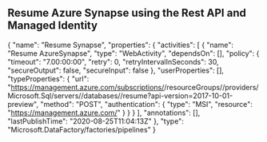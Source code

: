 ## Resume Azure Synapse using the Rest API and Managed Identity 

{
    "name": "Resume Synapse",
    "properties": {
        "activities": [
            {
                "name": "Resume AzureSynapse",
                "type": "WebActivity",
                "dependsOn": [],
                "policy": {
                    "timeout": "7.00:00:00",
                    "retry": 0,
                    "retryIntervalInSeconds": 30,
                    "secureOutput": false,
                    "secureInput": false
                },
                "userProperties": [],
                "typeProperties": {
                    "url": "https://management.azure.com/subscriptions/<add your subscription ID>/resourceGroups/<add your resource group>/providers/Microsoft.Sql/servers/<add your server>/databases/<add your database>/resume?api-version=2017-10-01-preview",
                    "method": "POST",
                    "authentication": {
                        "type": "MSI",
                        "resource": "https://management.azure.com/"
                    }
                }
            }
        ],
        "annotations": [],
        "lastPublishTime": "2020-08-25T11:04:13Z"
    },
    "type": "Microsoft.DataFactory/factories/pipelines"
}

